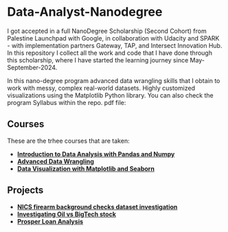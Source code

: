 # Data-Analyst-Nanodegree
I got accepted in a full NanoDegree Scholarship (Second Cohort) from Palestine Launchpad with Google, in collaboration with Udacity and SPARK - with implementation partners Gateway, TAP, and Intersect Innovation Hub. In this repository I collect all the work and code that I have done through this scholarship, where I have started the learning journey since May-September-2024.

In this nano-degree program advanced data wrangling skills that I obtain to work with messy, complex real-world datasets. Highly customized visualizations using the Matplotlib Python library. You can also check the program Syllabus within the repo. pdf file:

## Courses
These are the trhee courses that are taken: 
- **[Introduction to Data Analysis with Pandas and Numpy](https://github.com/sondosaabed/Introduction-to-Data-Analysis-with-Pandas-and-Numpy)**
- **[Advanced Data Wrangling](https://github.com/sondosaabed/Advanced-Data-Wrangling)**
- **[Data Visualization with Matplotlib and Seaborn](https://github.com/sondosaabed/Data-Visualization-with-Matplotlib-and-Seaborn)**

## Projects
- **[NICS firearm background checks dataset investigation](https://github.com/sondosaabed/NICS-firearm-background-checks-investigation)**
- **[Investigating Oil vs BigTech stock](https://github.com/sondosaabed/Oil-vs-BigTech-stock-investigation)**
- **[Prosper Loan Analysis](https://github.com/sondosaabed/Prosper-Loan-Analysis)**
